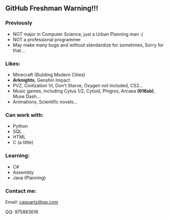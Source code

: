 ## GitHub Freshman Warning!!!

### Previously

- NOT major in Computer Science, just a Urban Planning man :(
- NOT a professional programmer
- May make many bugs and without standardize for sometimes, Sorry for that...

### Likes:
- Minecraft (Building Modern Cities)
- **Arknights**, Genshin Impact
- PVZ, Civilization VI, Don't Starve, Oxygen not included, CS2...
- Music games, including Cytus 1/2, Cytoid, Phigros, Arcaea **(616sb)**, Muse Dash...
- Animations, Scientific novels...

### Can work with:
- Python
- SQL
- HTML
- C (a little)

### Learning:
- C#
- Assembly
- Java (Planning)

### Contact me:
Email: caquartz@qq.com

QQ: 975883616
